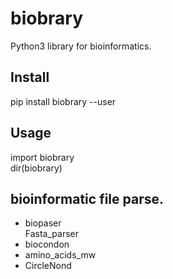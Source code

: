# biobrary
Python3 library for bioinformatics.  

## Install  
pip install biobrary --user  

## Usage  
import biobrary  
dir(biobrary)  

## bioinformatic file parse.
* biopaser  
      Fasta_parser
* biocondon
* amino_acids_mw
* CircleNond
